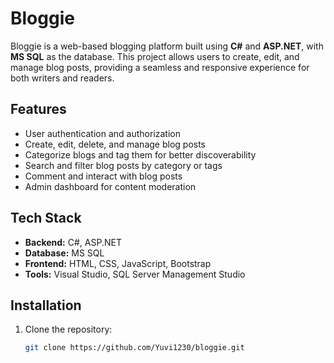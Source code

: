# Bloggie

Bloggie is a web-based blogging platform built using **C#** and **ASP.NET**, with **MS SQL** as the database. This project allows users to create, edit, and manage blog posts, providing a seamless and responsive experience for both writers and readers.

## Features
- User authentication and authorization
- Create, edit, delete, and manage blog posts
- Categorize blogs and tag them for better discoverability
- Search and filter blog posts by category or tags
- Comment and interact with blog posts
- Admin dashboard for content moderation

## Tech Stack
- **Backend:** C#, ASP.NET
- **Database:** MS SQL
- **Frontend:** HTML, CSS, JavaScript, Bootstrap
- **Tools:** Visual Studio, SQL Server Management Studio

## Installation
1. Clone the repository:
   ```bash
   git clone https://github.com/Yuvi1230/bloggie.git
